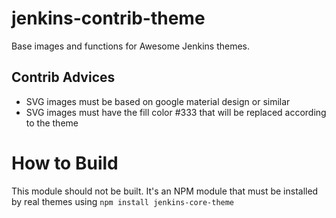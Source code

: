# jenkins-contrib-theme
Base images and functions for Awesome Jenkins themes.

## Contrib Advices

* SVG images must be based on google material design or similar
* SVG images must have the fill color #333 that will be replaced according to the theme
 
# How to Build
This module should not be built. It's an NPM module that must be installed by real themes using ```npm install jenkins-core-theme```
